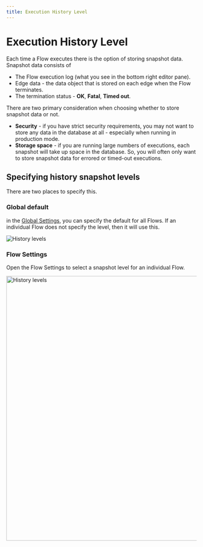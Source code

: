```yaml
---
title: Execution History Level
---
```


# Execution History Level

Each time a Flow executes there is the option of storing snapshot data. Snapshot data consists of

- The Flow execution log (what you see in the bottom right editor pane).
- Edge data - the data object that is stored on each edge when the Flow terminates.
- The termination status - **OK**, **Fatal**, **Timed out**.

There are two primary consideration when choosing whether to store snapshot data or not.

- **Security** - if you have strict security requirements, you may not want to store any data in the database at all - especially when running in production mode.
- **Storage space** - if you are running large numbers of executions, each snapshot will take up space in the database. So, you will often only want to store snapshot data for errored or timed-out executions.

## Specifying history snapshot levels
There are two places to specify this.

### Global default
in the [Global Settings](global-settings/Global-Settings), you can specify the default for all Flows. If an individual Flow does not specify the level, then it will use this.

![History levels](/img/flows/history-levels/gsettings-log-level.png)

### Flow Settings
Open the Flow Settings to select a snapshot level for an individual Flow.

<img src="/img/flows/history-levels/fsettings-log-level.png" alt="History levels" width="700" />

